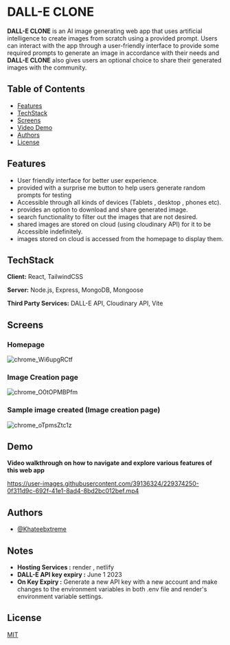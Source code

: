 
# DALL-E CLONE

**DALL-E CLONE** is an AI image generating web app that uses artificial intelligence to create images from scratch using a provided prompt. Users can interact with the app through a user-friendly interface to provide some required prompts to generate an image in accordance with their needs and **DALL-E CLONE** also gives users an optional choice to share their generated images with the community.

## Table of Contents
- [Features](#features)
- [TechStack](#techstack)
- [Screens](#screens)
- [Video Demo](#demo)
- [Authors](#authors)
- [License](#license)

## Features

- User friendly interface for better user experience.
- provided with a surprise me button to help users generate random prompts for testing
- Accessible through all kinds of devices (Tablets , desktop , phones etc).
- provides an option to download and share generated image.
- search functionality to filter out the images that are not desired.
- shared images are stored on cloud (using cloudinary API) for it to be Accessible indefinitely.
- images stored on cloud is accessed from the homepage to display them.


## TechStack

**Client:** React, TailwindCSS

**Server:** Node.js, Express, MongoDB, Mongoose

**Third Party Services:** DALL-E API, Cloudinary API, Vite

## Screens

### Homepage

![chrome_Wi6upgRCtf](https://user-images.githubusercontent.com/39136324/229374698-2873d468-9c38-4ce9-acf9-f6e27e7439cf.png)

### Image Creation page

![chrome_O0tOPMBPfm](https://user-images.githubusercontent.com/39136324/229374719-594c32c2-8893-45f9-b354-7daacfd13d83.png)

### Sample image created (Image creation page)

![chrome_oTpmsZtc1z](https://user-images.githubusercontent.com/39136324/229374971-5d736711-d670-4c7e-9a0f-292f3c62b1b8.png)


## Demo

**Video walkthrough on how to navigate and explore various features of this web app**


https://user-images.githubusercontent.com/39136324/229374250-0f311d9c-692f-41e1-8ad4-8bd2bc012bef.mp4




## Authors

- [@Khateebxtreme](https://github.com/Khateebxtreme)

## Notes

- **Hosting Services :** render , netlify
- **DALL-E API key expiry :** June 1 2023
- **On Key Expiry :** Generate a new API key with a new account and make changes to the environment variables in both .env file and render's environment variable settings.

## License

[MIT](https://choosealicense.com/licenses/mit/)
